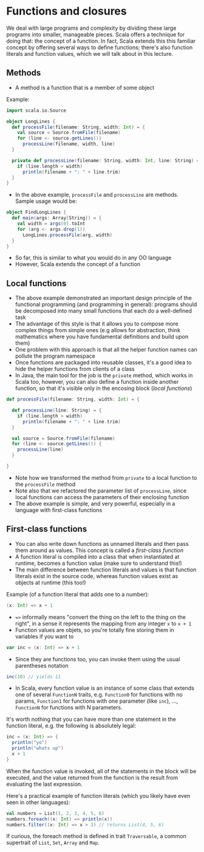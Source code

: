 # Functions and closures

We deal with large programs and complexity by dividing these large
programs into smaller, manageable pieces. Scala offers a technique for
doing that: the concept of a function. In fact, Scala extends this
this familiar concept by offering several ways to define functions;
there's also function literals and function values, which we will talk
about in this lecture.

## Methods

- A method is a function that is a member of some object

Example:

```scala
import scala.io.Source

object LongLines {
  def processFile(filename: String, width: Int) = {
    val source = Source.fromFile(filename)
    for (line <- source.getLines())
      processLine(filename, width, line)
  }

  private def processLine(filename: String, width: Int, line: String) = {
    if (line.length > width)
      println(filename + ": " + line.trim)
  }
}
```

- In the above example, `processFile` and `processLine` are methods. Sample
usage would be:

```scala
object FindLongLines {
  def main(args: Array[String]) = {
    val width = args(0).toInt
    for (arg <- args.drop(1))
      LongLines.processFile(arg, width)
  }
}
```

- So far, this is similar to what you would do in any OO language
- However, Scala extends the concept of a function

## Local functions

- The above example demonstrated an important design principle of the
functional programming (and programming in general): programs should be
decomposed into many small functions that each do a well-defined task
- The advantage of this style is that it allows you to compose more complex
things from simple ones (e.g allows for abstraction, think mathematics
where you have fundamental definitions and build upon them)
- One problem with this approach is that all the helper function names can
pollute the program namespace
- Once functions are packaged into reusable classes, it's a good idea to
hide the helper functions from clients of a class
- In Java, the main tool for the job is the `private` method, which works in
Scala too, however, you can also define a function inside another
function, so that it's  visible only in the encosing block (*local
functions*)

```scala
def processFile(filename: String, width: Int) = {

  def processLine(line: String) = {
    if (line.length > width)
      println(filename + ": " + line.trim)
  }

  val source = Source.fromFile(filename)
  for (line <- source.getLines()) {
    processLine(line)
  }

}
```

- Note how we transformed the method from `private` to a local function
to the `processFile` method
- Note also that we refactored the parameter list of `processLine`, since
local functions can access the parameters of their enclosing function
- The above example is simple, and very powerful, especially in a language
with first-class functions

## First-class functions

- You can also write down functions as unnamed literals and then pass
them around as values. This concept is called a *first-class function*
- A function literal is compiled into a class that when instantiated at
runtime, becomes a function value (make sure to understand this!)
- The main difference between function literals and values is that function
literals exist in the source code, whereas function values exist
as objects at runtime (this too!)

Example (of a function literal that adds one to a number):

```scala
(x: Int) => x + 1
```

- `=>` informally means "convert the thing on the left to the thing on
the right", in a sense it represents the mapping from any integer `x`
to `x + 1`
- Function values are objets, so you're totally fine storing them in
variables if you want to

```scala
var inc = (x: Int) => x + 1
```

- Since they are functions too, you can invoke them using the usual
parentheses notation

```scala
inc(10) // yields 11
```

- In Scala, every function value is an instance of some class that
extends one of several `FunctionN` traits, e.g. `Function0` for
functions with no params, `Function1` for functions with one parameter
(like `inc`), ..., `FunctionN` for functions with N parameters.

It's worth nothing that you can have more than one statement in the function
literal, e.g. the following is absolutely legal:

```scala
inc = (x: Int) => {
  println("yo")
  println("whats up")
  x + 1
}
```

When the function value is invoked, all of the statements in the block
will be executed, and the value returned from the function is the
result from evaluating the last expression.

Here's a practical example of function literals (which you likely have
even seen in other languages):

```scala
val numbers = List(1, 2, 3, 4, 5, 6)
numbers.foreach((x: Int) => println(x))
numbers.filter((x: Int) => x > 3) // returns List(4, 5, 6)
```

If curious, the foreach method is defined in trait `Traversable`, a common
supertrait of `List`, `Set`, `Array` and `Map`.

